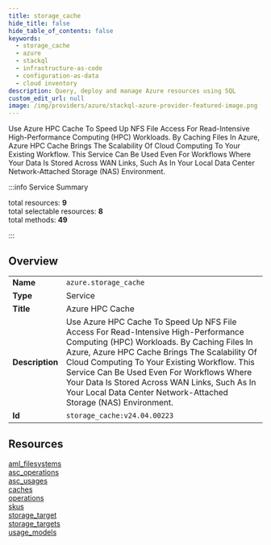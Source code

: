 ```yaml
---
title: storage_cache
hide_title: false
hide_table_of_contents: false
keywords:
  - storage_cache
  - azure
  - stackql
  - infrastructure-as-code
  - configuration-as-data
  - cloud inventory
description: Query, deploy and manage Azure resources using SQL
custom_edit_url: null
image: /img/providers/azure/stackql-azure-provider-featured-image.png
---
```


Use Azure HPC Cache To Speed Up NFS File Access For Read-Intensive High-Performance Computing (HPC) Workloads.  By Caching Files In Azure, Azure HPC Cache Brings The Scalability Of Cloud Computing To Your Existing Workflow. This Service Can Be Used Even For Workflows Where Your Data Is Stored Across WAN Links, Such As In Your Local Data Center Network-Attached Storage (NAS) Environment.  
    
:::info Service Summary

<div class="row">
<div class="providerDocColumn">
<span>total resources:&nbsp;<b>9</b></span><br />
<span>total selectable resources:&nbsp;<b>8</b></span><br />
<span>total methods:&nbsp;<b>49</b></span><br />
</div>
</div>

:::

## Overview
<table><tbody>
<tr><td><b>Name</b></td><td><code>azure.storage_cache</code></td></tr>
<tr><td><b>Type</b></td><td>Service</td></tr>
<tr><td><b>Title</b></td><td>Azure HPC Cache</td></tr>
<tr><td><b>Description</b></td><td>Use Azure HPC Cache To Speed Up NFS File Access For Read-Intensive High-Performance Computing (HPC) Workloads.  By Caching Files In Azure, Azure HPC Cache Brings The Scalability Of Cloud Computing To Your Existing Workflow. This Service Can Be Used Even For Workflows Where Your Data Is Stored Across WAN Links, Such As In Your Local Data Center Network-Attached Storage (NAS) Environment.</td></tr>
<tr><td><b>Id</b></td><td><code>storage_cache:v24.04.00223</code></td></tr>
</tbody></table>

## Resources
<div class="row">
<div class="providerDocColumn">
<a href="/providers/azure/storage_cache/aml_filesystems/">aml_filesystems</a><br />
<a href="/providers/azure/storage_cache/asc_operations/">asc_operations</a><br />
<a href="/providers/azure/storage_cache/asc_usages/">asc_usages</a><br />
<a href="/providers/azure/storage_cache/caches/">caches</a><br />
<a href="/providers/azure/storage_cache/operations/">operations</a><br />
</div>
<div class="providerDocColumn">
<a href="/providers/azure/storage_cache/skus/">skus</a><br />
<a href="/providers/azure/storage_cache/storage_target/">storage_target</a><br />
<a href="/providers/azure/storage_cache/storage_targets/">storage_targets</a><br />
<a href="/providers/azure/storage_cache/usage_models/">usage_models</a><br />
</div>
</div>
